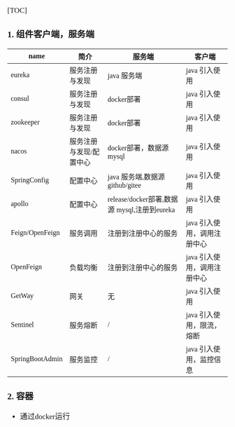 <span  style="font-family: Simsun,serif; font-size: 17px; ">

[TOC]

### 1. 组件客户端，服务端

| name            | 简介           | 服务端                                  | 客户端              |
|-----------------|--------------|--------------------------------------|------------------|
| eureka          | 服务注册与发现      | java 服务端                             | java 引入使用        |
| consul          | 服务注册与发现      | docker部署                             | java 引入使用        |
| zookeeper       | 服务注册与发现      | docker部署                             | java 引入使用        |
| nacos           | 服务注册与发现/配置中心 | docker部署，数据源mysql                    | java 引入使用        |
| SpringConfig    | 配置中心         | java 服务端,数据源 github/gitee            | java 引入使用        |
| apollo          | 配置中心         | release/docker部署,数据源 mysql,注册到eureka | java 引入使用        |
| Feign/OpenFeign | 服务调用         | 注册到注册中心的服务                           | java 引入使用，调用注册中心 |
| OpenFeign       | 负载均衡         | 注册到注册中心的服务                           | java 引入使用，调用注册中心 |
| GetWay          | 网关           | 无                                    | java 引入使用        |
| Sentinel        | 服务熔断         | /                                    | java 引入使用，限流，熔断  |
| SpringBootAdmin | 服务监控         | /                                    | java 引入使用，监控信息   |

### 2. 容器

- 通过docker运行

</span>
